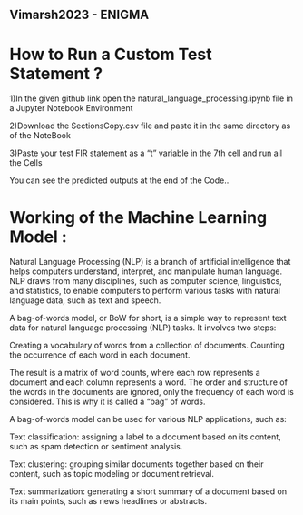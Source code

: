 ## Vimarsh2023 - ENIGMA

# How to Run a Custom Test Statement ? 

1)In the given github link open the natural_language_processing.ipynb file in a Jupyter Notebook Environment

2)Download the SectionsCopy.csv file and paste it in the same directory as of the NoteBook

3)Paste your test FIR statement as a “t” variable in the 7th cell and run all the Cells

You can see the predicted outputs at the end of the Code..

# Working of the Machine Learning Model :

Natural Language Processing (NLP) is a branch of artificial intelligence that helps computers understand, interpret, and manipulate human language. NLP draws from many disciplines, such as computer science, linguistics, and statistics, to enable computers to perform various tasks with natural language data, such as text and speech.

A bag-of-words model, or BoW for short, is a simple way to represent text data for natural language processing (NLP) tasks. It involves two steps:

Creating a vocabulary of words from a collection of documents.
Counting the occurrence of each word in each document.

The result is a matrix of word counts, where each row represents a document and each column represents a word. The order and structure of the words in the documents are ignored, only the frequency of each word is considered. This is why it is called a “bag” of words.

A bag-of-words model can be used for various NLP applications, such as:

Text classification: assigning a label to a document based on its content, such as spam detection or sentiment analysis.

Text clustering: grouping similar documents together based on their content, such as topic modeling or document retrieval.

Text summarization: generating a short summary of a document based on its main points, such as news headlines or abstracts.


